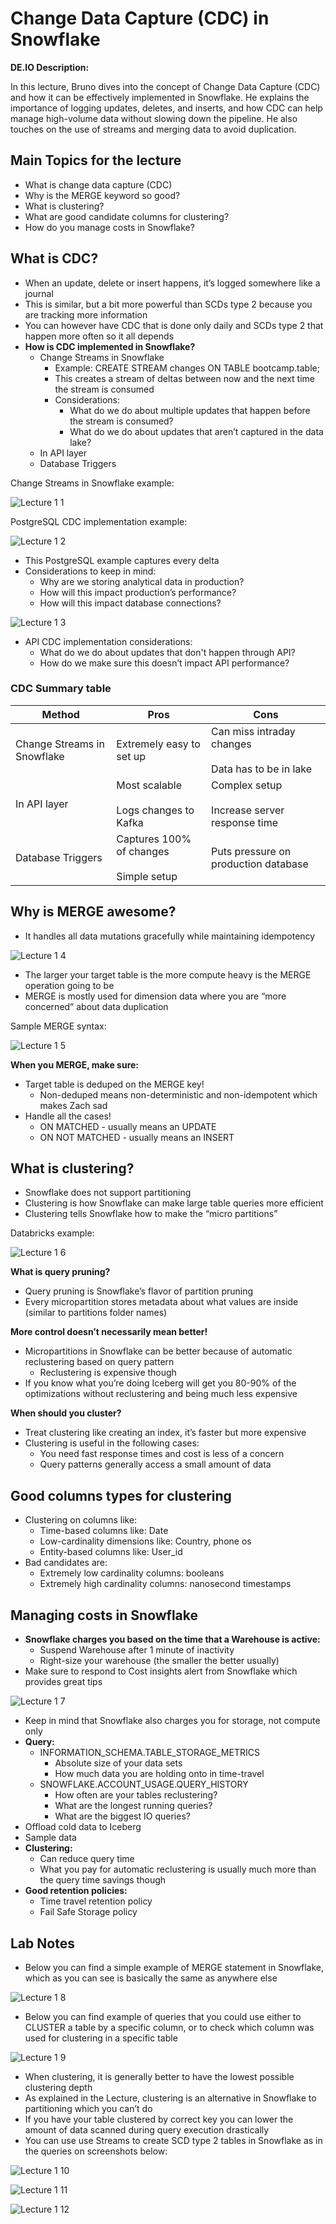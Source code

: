 # Change Data Capture (CDC) in Snowflake

**DE.IO Description:**

In this lecture, Bruno dives into the concept of Change Data Capture (CDC) and how it can be effectively implemented in Snowflake. He explains the importance of logging updates, deletes, and inserts, and how CDC can help manage high-volume data without slowing down the pipeline. He also touches on the use of streams and merging data to avoid duplication.

## Main Topics for the lecture

- What is change data capture (CDC)
- Why is the MERGE keyword so good?
- What is clustering?
- What are good candidate columns for clustering?
- How do you manage costs in Snowflake?

## What is CDC?

- When an update, delete or insert happens, it’s logged somewhere like a journal
- This is similar, but a bit more powerful than SCDs type 2 because you are tracking more information
- You can however have CDC that is done only daily and SCDs type 2 that happen more often so it all depends
- **How is CDC implemented in Snowflake?**
  - Change Streams in Snowflake
    - Example: CREATE STREAM changes ON TABLE bootcamp.table;
    - This creates a stream of deltas between now and the next time the stream is consumed
    - Considerations:
      - What do we do about multiple updates that happen before the stream is consumed?
      - What do we do about updates that aren’t captured in the data lake?
  - In API layer
  - Database Triggers

Change Streams in Snowflake example:

![Lecture 1 1](https://github.com/marian-z/data-expert-io-bootcamp-2025/raw/main/week-4-advanced-snowflake-&-dbt/images/lecture-1-1.png)

PostgreSQL CDC implementation example:

![Lecture 1 2](https://github.com/marian-z/data-expert-io-bootcamp-2025/raw/main/week-4-advanced-snowflake-&-dbt/images/lecture-1-2.png)

- This PostgreSQL example captures every delta
- Considerations to keep in mind:
  - Why are we storing analytical data in production?
  - How will this impact production’s performance?
  - How will this impact database connections?

![Lecture 1 3](https://github.com/marian-z/data-expert-io-bootcamp-2025/raw/main/week-4-advanced-snowflake-&-dbt/images/lecture-1-3.png)

- API CDC implementation considerations:
  - What do we do about updates that don't happen through API?
  - How do we make sure this doesn’t impact API performance?

### CDC Summary table

| **Method** | **Pros** | **Cons** |
| --- | --- | --- |
| Change Streams in Snowflake | Extremely easy to set up | Can miss intraday changes<br><br>Data has to be in lake |
| In API layer | Most scalable<br><br>Logs changes to Kafka | Complex setup<br><br>Increase server response time |
| Database Triggers | Captures 100% of changes<br><br>Simple setup | Puts pressure on production database |

## Why is MERGE awesome?

- It handles all data mutations gracefully while maintaining idempotency

![Lecture 1 4](https://github.com/marian-z/data-expert-io-bootcamp-2025/raw/main/week-4-advanced-snowflake-&-dbt/images/lecture-1-4.png)

- The larger your target table is the more compute heavy is the MERGE operation going to be
- MERGE is mostly used for dimension data where you are “more concerned” about data duplication

Sample MERGE syntax:

![Lecture 1 5](https://github.com/marian-z/data-expert-io-bootcamp-2025/raw/main/week-4-advanced-snowflake-&-dbt/images/lecture-1-5.png)

**When you MERGE, make sure:**

- Target table is deduped on the MERGE key!
  - Non-deduped means non-deterministic and non-idempotent which makes Zach sad
- Handle all the cases!
  - ON MATCHED - usually means an UPDATE
  - ON NOT MATCHED - usually means an INSERT

## What is clustering?

- Snowflake does not support partitioning
- Clustering is how Snowflake can make large table queries more efficient
- Clustering tells Snowflake how to make the “micro partitions”

Databricks example:

![Lecture 1 6](https://github.com/marian-z/data-expert-io-bootcamp-2025/raw/main/week-4-advanced-snowflake-&-dbt/images/lecture-1-6.png)

**What is query pruning?**

- Query pruning is Snowflake’s flavor of partition pruning
- Every micropartition stores metadata about what values are inside (similar to partitions folder names)

**More control doesn’t necessarily mean better!**

- Micropartitions in Snowflake can be better because of automatic reclustering based on query pattern
  - Reclustering is expensive though
- If you know what you’re doing Iceberg will get you 80-90% of the optimizations without reclustering and being much less expensive

**When should you cluster?**

- Treat clustering like creating an index, it’s faster but more expensive
- Clustering is useful in the following cases:
  - You need fast response times and cost is less of a concern
  - Query patterns generally access a small amount of data

## Good columns types for clustering

- Clustering on columns like:
  - Time-based columns like: Date
  - Low-cardinality dimensions like: Country, phone os
  - Entity-based columns like: User_id
- Bad candidates are:
  - Extremely low cardinality columns: booleans
  - Extremely high cardinality columns: nanosecond timestamps

## Managing costs in Snowflake

- **Snowflake charges you based on the time that a Warehouse is active:**
  - Suspend Warehouse after 1 minute of inactivity
  - Right-size your warehouse (the smaller the better usually)
- Make sure to respond to Cost insights alert from Snowflake which provides great tips

![Lecture 1 7](https://github.com/marian-z/data-expert-io-bootcamp-2025/raw/main/week-4-advanced-snowflake-&-dbt/images/lecture-1-7.png)

- Keep in mind that Snowflake also charges you for storage, not compute only
- **Query:**
  - INFORMATION_SCHEMA.TABLE_STORAGE_METRICS
    - Absolute size of your data sets
    - How much data you are holding onto in time-travel
  - SNOWFLAKE.ACCOUNT_USAGE.QUERY_HISTORY
    - How often are your tables reclustering?
    - What are the longest running queries?
    - What are the biggest IO queries?
- Offload cold data to Iceberg
- Sample data
- **Clustering:**
  - Can reduce query time
  - What you pay for automatic reclustering is usually much more than the query time savings though
- **Good retention policies:**
  - Time travel retention policy
  - Fail Safe Storage policy

## Lab Notes

- Below you can find a simple example of MERGE statement in Snowflake, which as you can see is basically the same as anywhere else

![Lecture 1 8](https://github.com/marian-z/data-expert-io-bootcamp-2025/raw/main/week-4-advanced-snowflake-&-dbt/images/lecture-1-8.png)

- Below you can find example of queries that you could use either to CLUSTER a table by a specific column, or to check which column was used for clustering in a specific table

![Lecture 1 9](https://github.com/marian-z/data-expert-io-bootcamp-2025/raw/main/week-4-advanced-snowflake-&-dbt/images/lecture-1-9.png)

- When clustering, it is generally better to have the lowest possible clustering depth
- As explained in the Lecture, clustering is an alternative in Snowflake to partitioning which you can’t do
- If you have your table clustered by correct key you can lower the amount of data scanned during query execution drastically
- You can use use Streams to create SCD type 2 tables in Snowflake as in the queries on screenshots below:

![Lecture 1 10](https://github.com/marian-z/data-expert-io-bootcamp-2025/raw/main/week-4-advanced-snowflake-&-dbt/images/lecture-1-10.png)

![Lecture 1 11](https://github.com/marian-z/data-expert-io-bootcamp-2025/raw/main/week-4-advanced-snowflake-&-dbt/images/lecture-1-11.png)

![Lecture 1 12](https://github.com/marian-z/data-expert-io-bootcamp-2025/raw/main/week-4-advanced-snowflake-&-dbt/images/lecture-1-12.png)
